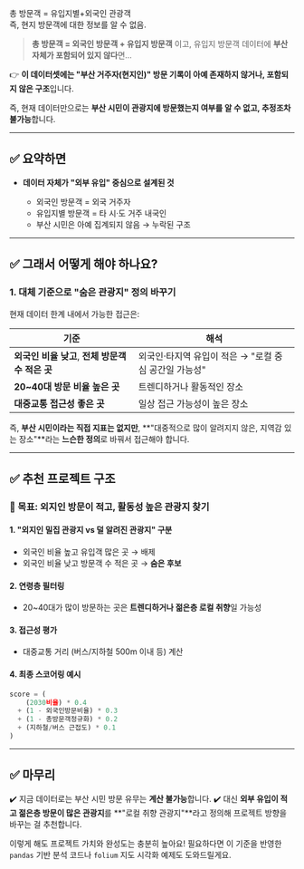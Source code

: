 총 방문객 = 유입지별+외국인 관광객  
즉, 현지 방문객에 대한 정보를 알 수 없음.  

> **총 방문객 = 외국인 방문객 + 유입지 방문객**
> 이고, 유입지 방문객 데이터에 **부산 자체가 포함되어 있지 않다**면…

👉 **이 데이터셋에는 "부산 거주자(현지인)" 방문 기록이 아예 존재하지 않거나, 포함되지 않은 구조**입니다.

즉, 현재 데이터만으로는 **부산 시민이 관광지에 방문했는지 여부를 알 수 없고, 추정조차 불가능**합니다.

---

## ✅ 요약하면

* **데이터 자체가 "외부 유입" 중심으로 설계된 것**

  * 외국인 방문객 = 외국 거주자
  * 유입지별 방문객 = 타 시·도 거주 내국인
  * 부산 시민은 아예 집계되지 않음 → 누락된 구조

---

## ✅ 그래서 어떻게 해야 하나요?

### 1. **대체 기준으로 "숨은 관광지" 정의 바꾸기**

현재 데이터 한계 내에서 가능한 접근은:

| 기준                               | 해석                               |
| -------------------------------- | -------------------------------- |
| **외국인 비율 낮고**, **전체 방문객 수 적은 곳** | 외국인·타지역 유입이 적은 → "로컬 중심 공간일 가능성" |
| **20\~40대 방문 비율 높은 곳**           | 트렌디하거나 활동적인 장소                   |
| **대중교통 접근성 좋은 곳**                | 일상 접근 가능성이 높은 장소                 |

즉, **부산 시민이라는 직접 지표는 없지만**,
\*\*"대중적으로 많이 알려지지 않은, 지역감 있는 장소"\*\*라는 **느슨한 정의**로 바꿔서 접근해야 합니다.

---

## ✅ 추천 프로젝트 구조

### 🎯 목표: **외지인 방문이 적고, 활동성 높은 관광지 찾기**

#### 1. "외지인 밀집 관광지 vs 덜 알려진 관광지" 구분

* 외국인 비율 높고 유입객 많은 곳 → 배제
* 외국인 비율 낮고 방문객 수 적은 곳 → **숨은 후보**

#### 2. 연령층 필터링

* 20\~40대가 많이 방문하는 곳은 **트렌디하거나 젊은층 로컬 취향**일 가능성

#### 3. 접근성 평가

* 대중교통 거리 (버스/지하철 500m 이내 등) 계산

#### 4. 최종 스코어링 예시

```python
score = (
    (2030비율) * 0.4
  + (1 - 외국인방문비율) * 0.3
  + (1 - 총방문객정규화) * 0.2
  + (지하철/버스 근접도) * 0.1
)
```

---

## ✅ 마무리

✔️ 지금 데이터로는 부산 시민 방문 유무는 **계산 불가능**합니다.
✔️ 대신 **외부 유입이 적고 젊은층 방문이 많은 관광지**를 \*\*"로컬 취향 관광지"\*\*라고 정의해 프로젝트 방향을 바꾸는 걸 추천합니다.

이렇게 해도 프로젝트 가치와 완성도는 충분히 높아요!
필요하다면 이 기준을 반영한 `pandas` 기반 분석 코드나 `folium` 지도 시각화 예제도 도와드릴게요.
